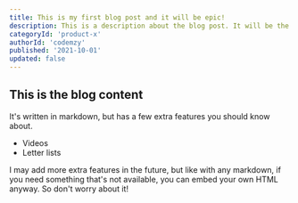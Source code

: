 ```yaml
---
title: This is my first blog post and it will be epic!
description: This is a description about the blog post. It will be the introductory paragraph used in search results, on blog list pages, and at the top of the blog post. It's pretty important.
categoryId: 'product-x'
authorId: 'codemzy'
published: '2021-10-01'
updated: false
---
```


## This is the blog content

It's written in markdown, but has a few extra features you should know about.

- Videos
- Letter lists

I may add more extra features in the future, but like with any markdown, if you need something that's not available, you can embed your own HTML anyway. So don't worry about it!